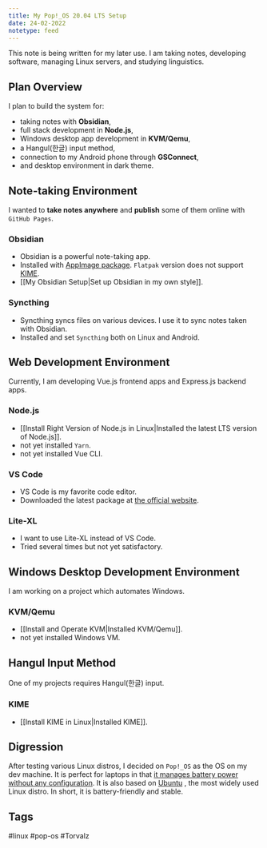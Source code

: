 ```yaml
---
title: My Pop!_OS 20.04 LTS Setup
date: 24-02-2022
notetype: feed
---
```

This note is being written for my later use. I am taking notes, developing software, managing Linux servers, and studying linguistics.
## Plan Overview
I plan to build the system for:
- taking notes with **Obsidian**,
- full stack development in **Node.js**,
- Windows desktop app development in **KVM/Qemu**,
- a Hangul(한글) input method,
- connection to my Android phone through **GSConnect**,
- and desktop environment in dark theme.
## Note-taking Environment
I wanted to **take notes anywhere** and **publish** some of them online with `GitHub Pages`.
### Obsidian
- Obsidian is a powerful note-taking app.
- Installed with [AppImage package](https://obsidian.md/download). `Flatpak` version does not support [KIME](https://github.com/Riey/kime).
- [[My Obsidian Setup|Set up Obsidian in my own style]].
### Syncthing
- Syncthing syncs files on various devices. I use it to sync notes taken with Obsidian.
- Installed and set `Syncthing` both on Linux and Android.
## Web Development Environment
Currently, I am developing Vue.js frontend apps and Express.js backend apps.
### Node.js
- [[Install Right Version of Node.js in Linux|Installed the latest LTS version of Node.js]].
- not yet installed `Yarn`.
- not yet installed Vue CLI.
### VS Code
- VS Code is my favorite code editor.
- Downloaded the latest package at [the official website](https://code.visualstudio.com/).
### Lite-XL
- I want to use Lite-XL instead of VS Code.
- Tried several times but not yet satisfactory.
## Windows Desktop Development Environment
I am working on a project which automates Windows.
### KVM/Qemu
- [[Install and Operate KVM|Installed KVM/Qemu]].
- not yet installed Windows VM.
## Hangul Input Method
One of my projects requires Hangul(한글) input.
### KIME
- [[Install KIME in Linux|Installed KIME]].
## Digression
After testing various Linux distros, I decided on `Pop!_OS` as the OS on my dev machine. It is perfect for laptops in that [it manages battery power without any configuration](https://github.com/pop-os/system76-power). It is also based on [Ubuntu](https://ubuntu.com/) , the most widely used Linux distro. In short, it is battery-friendly and stable.
## Tags
#linux #pop-os #Torvalz 
